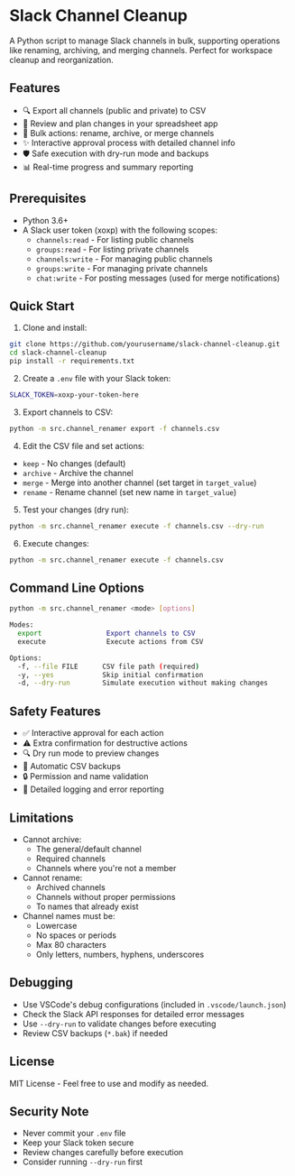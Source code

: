 # Slack Channel Cleanup

A Python script to manage Slack channels in bulk, supporting operations like renaming, archiving, and merging channels. Perfect for workspace cleanup and reorganization.

## Features

- 🔍 Export all channels (public and private) to CSV
- 📝 Review and plan changes in your spreadsheet app
- 🔄 Bulk actions: rename, archive, or merge channels
- ✨ Interactive approval process with detailed channel info
- 🛡️ Safe execution with dry-run mode and backups
- 📊 Real-time progress and summary reporting

## Prerequisites

- Python 3.6+
- A Slack user token (xoxp) with the following scopes:
  - `channels:read` - For listing public channels
  - `groups:read` - For listing private channels
  - `channels:write` - For managing public channels
  - `groups:write` - For managing private channels
  - `chat:write` - For posting messages (used for merge notifications)

## Quick Start

1. Clone and install:
```bash
git clone https://github.com/yourusername/slack-channel-cleanup.git
cd slack-channel-cleanup
pip install -r requirements.txt
```

2. Create a `.env` file with your Slack token:
```bash
SLACK_TOKEN=xoxp-your-token-here
```

3. Export channels to CSV:
```bash
python -m src.channel_renamer export -f channels.csv
```

4. Edit the CSV file and set actions:
- `keep` - No changes (default)
- `archive` - Archive the channel
- `merge` - Merge into another channel (set target in `target_value`)
- `rename` - Rename channel (set new name in `target_value`)

5. Test your changes (dry run):
```bash
python -m src.channel_renamer execute -f channels.csv --dry-run
```

6. Execute changes:
```bash
python -m src.channel_renamer execute -f channels.csv
```

## Command Line Options

```bash
python -m src.channel_renamer <mode> [options]

Modes:
  export                Export channels to CSV
  execute               Execute actions from CSV

Options:
  -f, --file FILE      CSV file path (required)
  -y, --yes            Skip initial confirmation
  -d, --dry-run        Simulate execution without making changes
```

## Safety Features

- ✅ Interactive approval for each action
- ⚠️ Extra confirmation for destructive actions
- 🔍 Dry run mode to preview changes
- 💾 Automatic CSV backups
- 🔒 Permission and name validation
- 📝 Detailed logging and error reporting

## Limitations

- Cannot archive:
  - The general/default channel
  - Required channels
  - Channels where you're not a member
- Cannot rename:
  - Archived channels
  - Channels without proper permissions
  - To names that already exist
- Channel names must be:
  - Lowercase
  - No spaces or periods
  - Max 80 characters
  - Only letters, numbers, hyphens, underscores

## Debugging

- Use VSCode's debug configurations (included in `.vscode/launch.json`)
- Check the Slack API responses for detailed error messages
- Use `--dry-run` to validate changes before executing
- Review CSV backups (`*.bak`) if needed

## License

MIT License - Feel free to use and modify as needed.

## Security Note

- Never commit your `.env` file
- Keep your Slack token secure
- Review changes carefully before execution
- Consider running `--dry-run` first 